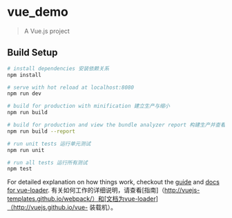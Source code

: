 # vue_demo

> A Vue.js project

## Build Setup

``` bash
# install dependencies 安装依赖关系
npm install

# serve with hot reload at localhost:8080
npm run dev

# build for production with minification 建立生产与缩小
npm run build

# build for production and view the bundle analyzer report 构建生产并查看捆绑分析器报告
npm run build --report

# run unit tests 运行单元测试
npm run unit

# run all tests 运行所有测试
npm test
```

For detailed explanation on how things work, checkout the [guide](http://vuejs-templates.github.io/webpack/) and [docs for vue-loader](http://vuejs.github.io/vue-loader).
有关如何工作的详细说明，请查看[指南]（http://vuejs-templates.github.io/webpack/）和[文档为vue-loader]（http://vuejs.github.io/vue- 装载机）。
